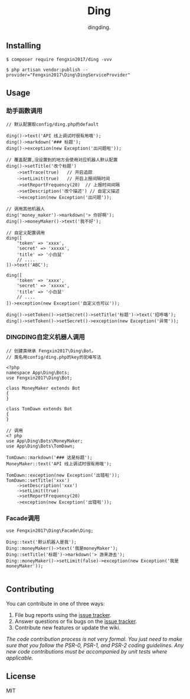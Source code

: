 <h1 align="center"> Ding </h1>

<p align="center"> dingding.</p>


## Installing

```shell
$ composer require fengxin2017/ding -vvv

$ php artisan vendor:publish --provider="Fengxin2017\Ding\DingServiceProvider"
```

## Usage


### 助手函数调用

```
// 默认配置取config/ding.php的default

ding()->text('API 线上调试时很有用哦');
ding()->markdown('### 标题');
ding()->exception(new Exception('出问题啦'));

// 覆盖配置,没设置到的地方会使用对应机器人默认配置
ding()->setTitle('改个标题')
    ->setTrace(true)   // 开启追踪
    ->setLimit(true)   // 开启上报间隔时间
    ->setReportFrequency(20)  // 上报时间间隔
    ->setDescription('改个描述') // 自定义描述
    ->exception(new Exception('出问题')); 

// 调用其他机器人
ding('money_maker')->markdown('> 你好啊');
ding()->moneyMaker()->text('我不好');

// 自定义配置调用
ding([
    'token' => 'xxxx',
    'secret' => 'xxxxx',
    'title' => '小白鼠'
    // ....
])->text('ABC');

ding([
    'token' => 'xxxx',
    'secret' => 'xxxxx',
    'title' => '小白鼠'
    // ....
])->exception(new Exception('自定义也可以'));

ding()->setToken()->setSecret()->setTitle('标题')->text('招呼咯');
ding()->setToken()->setSecret()->exception(new Exception('异常'));

```

### DINGDING自定义机器人调用
```
// 创建类继承 Fengxin2017\Ding\Bot。
// 类名用config/ding.php的key的驼峰写法

<?php
namespace App\Ding\Bots;
use Fengxin2017\Ding\Bot;

class MoneyMaker extends Bot
{
}

class TomDawn extends Bot
{
}

// 调用
<? php
use App\Ding\Bots\MoneyMaker;
use App\Ding\Bots\TomDawn;

TomDawn::markdown('### 这是标题');
MoneyMaker::text('API 线上调试时很有用哦');

TomDawn::exception(new Exception('出错啦'));
TomDawn::setTitle('xxx')
    ->setDescription('xxx')
    ->setLimit(true)
    ->setReportFrequency(20)
    ->exception(new Exception('出错啦'));

```

### Facade调用
```
use Fengxin2017\Ding\Facade\Ding;

Ding::text('默认机器人是我');
Ding::moneyMaker()->text('我是moneyMaker');
Ding::setTitle('标题')->markdown('> 游来游去');
Ding::moneyMaker()->setLimit(false)->exception(new Exception('我是moneyMaker'));


```

## Contributing

You can contribute in one of three ways:

1. File bug reports using the [issue tracker](https://github.com/fengxin2017/ding/issues).
2. Answer questions or fix bugs on the [issue tracker](https://github.com/fengxin2017/ding/issues).
3. Contribute new features or update the wiki.

_The code contribution process is not very formal. You just need to make sure that you follow the PSR-0, PSR-1, and PSR-2 coding guidelines. Any new code contributions must be accompanied by unit tests where applicable._

## License

MIT